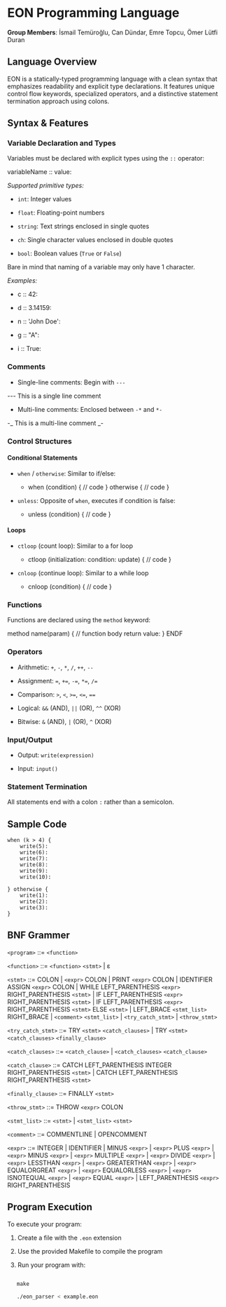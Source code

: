 # EON Programming Language

**Group Members**: İsmail Temüroğlu, Can Dündar, Emre Topcu, Ömer Lütfi Duran

## Language Overview

EON is a statically-typed programming language with a clean syntax that emphasizes readability and explicit type declarations. It features unique control flow keywords, specialized operators, and a distinctive statement termination approach using colons.

## Syntax & Features

### Variable Declaration and Types

Variables must be declared with explicit types using the `::` operator:

variableName :: value:

_Supported primitive types:_

- `int`: Integer values

- `float`: Floating-point numbers

- `string`: Text strings enclosed in single quotes

- `ch`: Single character values enclosed in double quotes

- `bool`: Boolean values (`True` or `False`)

Bare in mind that naming of a variable may only have 1 character.

_Examples:_

- c :: 42:

- d :: 3.14159:

- n :: 'John Doe':

- g :: "A":

- i :: True:

### Comments

- Single-line comments: Begin with `---`

--- This is a single line comment

- Multi-line comments: Enclosed between `-*` and `*-`

-_ This is a multi-line comment _-

### Control Structures

#### Conditional Statements

- `when` / `otherwise`: Similar to if/else:

  - when (condition) { // code } otherwise { // code }

- `unless`: Opposite of `when`, executes if condition is false:

  - unless (condition) { // code }

#### Loops

- `ctloop` (count loop): Similar to a for loop

  - ctloop (initialization: condition: update) { // code }

- `cnloop` (continue loop): Similar to a while loop

  - cnloop (condition) { // code }

### Functions

Functions are declared using the `method` keyword:

method name(param) { // function body return value: } ENDF

### Operators

- Arithmetic: `+`, `-`, `*`, `/`, `++`, `--`

- Assignment: `=`, `+=`, `-=`, `*=`, `/=`

- Comparison: `>`, `<`, `>=`, `<=`, `==`

- Logical: `&&` (AND), `||` (OR), `^^` (XOR)

- Bitwise: `&` (AND), `|` (OR), `^` (XOR)

### Input/Output

- Output: `write(expression)`

- Input: `input()`

### Statement Termination

All statements end with a colon `:` rather than a semicolon.

## Sample Code

```eon
when (k > 4) {
    write(5):
    write(6):
    write(7):
    write(8):
    write(9):
    write(10):

} otherwise {
    write(1):
    write(2):
    write(3):
}
```

## BNF Grammer

`<program>` ::= `<function>`

`<function>` ::= `<function>` `<stmt>` | ε

`<stmt>` ::=
COLON
| `<expr>` COLON
| PRINT `<expr>` COLON
| IDENTIFIER ASSIGN `<expr>` COLON
| WHILE LEFT_PARENTHESIS `<expr>` RIGHT_PARENTHESIS `<stmt>`
| IF LEFT_PARENTHESIS `<expr>` RIGHT_PARENTHESIS `<stmt>`
| IF LEFT_PARENTHESIS `<expr>` RIGHT_PARENTHESIS `<stmt>` ELSE `<stmt>`
| LEFT_BRACE `<stmt_list>` RIGHT_BRACE
| `<comment>` `<stmt_list>`
| `<try_catch_stmt>`
| `<throw_stmt>`

`<try_catch_stmt>` ::=
TRY `<stmt>` `<catch_clauses>`
| TRY `<stmt>` `<catch_clauses>` `<finally_clause>`

`<catch_clauses>` ::=
`<catch_clause>`
| `<catch_clauses>` `<catch_clause>`

`<catch_clause>` ::=
CATCH LEFT_PARENTHESIS INTEGER RIGHT_PARENTHESIS `<stmt>`
| CATCH LEFT_PARENTHESIS RIGHT_PARENTHESIS `<stmt>`

`<finally_clause>` ::= FINALLY `<stmt>`

`<throw_stmt>` ::= THROW `<expr>` COLON

`<stmt_list>` ::=
`<stmt>`
| `<stmt_list>` `<stmt>`

`<comment>` ::= COMMENTLINE | OPENCOMMENT

`<expr>` ::=
INTEGER
| IDENTIFIER
| MINUS `<expr>`
| `<expr>` PLUS `<expr>`
| `<expr>` MINUS `<expr>`
| `<expr>` MULTIPLE `<expr>`
| `<expr>` DIVIDE `<expr>`
| `<expr>` LESSTHAN `<expr>`
| `<expr>` GREATERTHAN `<expr>`
| `<expr>` EQUALORGREAT `<expr>`
| `<expr>` EQUALORLESS `<expr>`
| `<expr>` ISNOTEQUAL `<expr>`
| `<expr>` EQUAL `<expr>`
| LEFT_PARENTHESIS `<expr>` RIGHT_PARENTHESIS

## Program Execution

To execute your program:

1. Create a file with the `.eon` extension

2. Use the provided Makefile to compile the program

3. Run your program with:

```bash

   make

   ./eon_parser < example.eon
```
